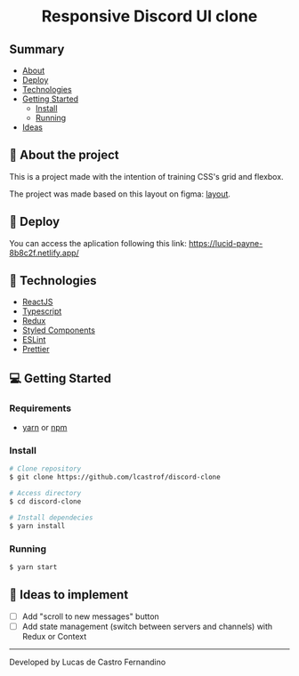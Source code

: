 <h1 align="center">Responsive Discord UI clone</h1>

## Summary
* [About](#-about-the-project)
* [Deploy](#-deploy)
* [Technologies](#-technologies)
* [Getting Started](#-getting-started)
  * [Install](#install)
  * [Running](#running)
* [Ideas](#-ideas-to-implement)

## 📜 About the project
<p>This is a project made with the intention of training CSS's grid and flexbox.</p>

The project was made based on this layout on figma: [layout](https://www.figma.com/file/Mnr08FcriAibSOheL0XvrY/Discord-Clone?node-id=0%3A1).

## 🚀 Deploy
You can access the aplication following this link: https://lucid-payne-8b8c2f.netlify.app/

## 📑 Technologies
* [ReactJS](https://pt-br.reactjs.org/)
* [Typescript](https://www.typescriptlang.org/)
* [Redux](https://redux.js.org/)
* [Styled Components](https://styled-components.com/)
* [ESLint](https://eslint.org/)
* [Prettier](https://prettier.io/)

## 💻 Getting Started
### Requirements
* [yarn](https://yarnpkg.com/) or [npm](https://www.npmjs.com/)

### Install
```bash
# Clone repository
$ git clone https://github.com/lcastrof/discord-clone

# Access directory
$ cd discord-clone

# Install dependecies
$ yarn install
```

### Running
```bash
$ yarn start
```

## 📍 Ideas to implement
- [ ] Add "scroll to new messages" button
- [ ] Add state management (switch between servers and channels) with Redux or Context

---
Developed by Lucas de Castro Fernandino
